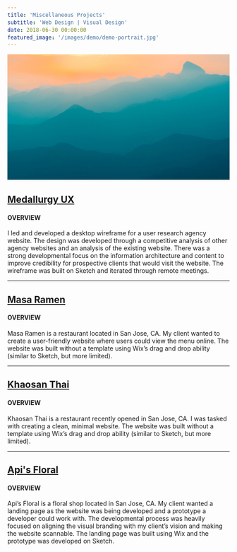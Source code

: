 ```yaml
---
title: 'Miscellaneous Projects'
subtitle: 'Web Design | Visual Design'
date: 2018-06-30 00:00:00
featured_image: '/images/demo/demo-portrait.jpg'
---
```


![](/images/demo/demo-landscape.jpg)


[Medallurgy UX](http://medallurgy.com/) 
----

#### OVERVIEW


I led and developed a desktop wireframe for a user research agency website. The design was developed through a competitive analysis of other agency websites and an analysis of the existing website. There was a strong developmental focus on the information architecture and content to improve credibility for prospective clients that would visit the website. The wireframe was built on Sketch and iterated through remote meetings.  


***


[Masa Ramen](https://www.masanoodlebar.com/)
----

#### OVERVIEW


Masa Ramen is a restaurant located in San Jose, CA. My client wanted to create a user-friendly website where users could view the menu online. The website was built without a template using Wix’s drag and drop ability (similar to Sketch, but more limited). 


***


[Khaosan Thai](https://www.khaosanthaisj.com/)
----

#### OVERVIEW


Khaosan Thai is a restaurant recently opened in San Jose, CA. I was tasked with creating a clean, minimal website. The website was built without a template using Wix’s drag and drop ability (similar to Sketch, but more limited). 



***


[Api's Floral](https://www.apisfloral.com/)
----

#### OVERVIEW


Api’s Floral is a floral shop located in San Jose, CA. My client wanted a landing page as the website was being developed and a prototype a developer could work with. The developmental process was heavily focused on aligning the visual branding with my client’s vision and making the website scannable. The landing page was built using Wix and the prototype was developed on Sketch. 
